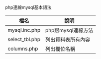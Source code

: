 php連線mysql基本語法

|檔名                  |說明
|----------------------|----------------------|
|mysql.inc.php         |php跟mysql連線方法    |
|select_tbl.php        |列出資料表所有內容    |
|columns.php           |列出欄位名稱          |
